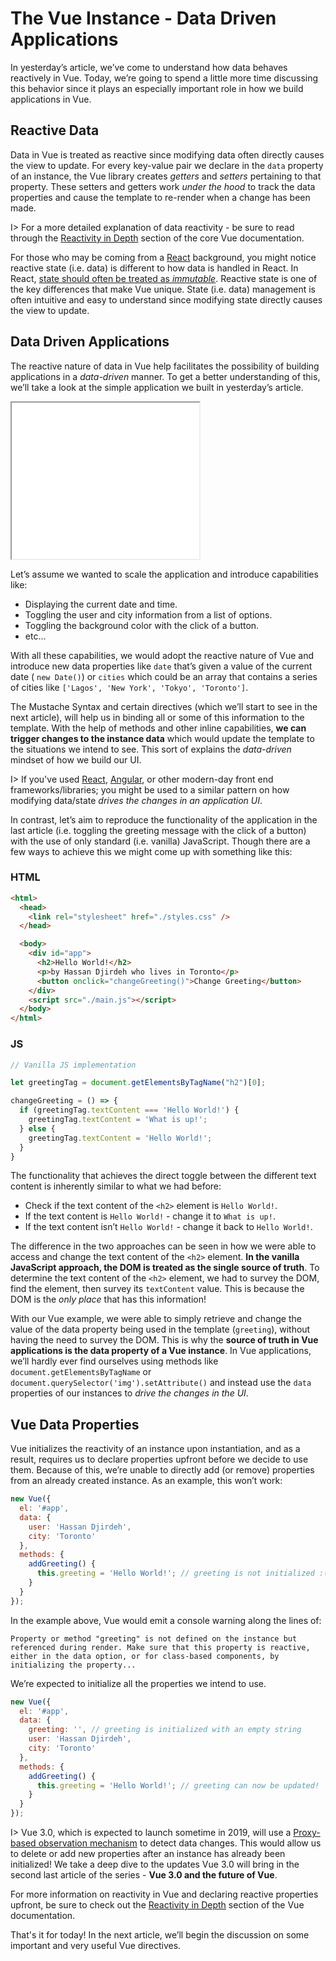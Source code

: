 # The Vue Instance - Data Driven Applications

In yesterday’s article, we’ve come to understand how data behaves reactively in Vue. Today, we’re going to spend a little more time discussing this behavior since it plays an especially important role in how we build applications in Vue.

## Reactive Data

Data in Vue is treated as reactive since modifying data often directly causes the view to update. For every key-value pair we declare in the `data` property of an instance, the Vue library creates _getters_ and _setters_ pertaining to that property. These setters and getters work _under the hood_ to track the data properties and cause the template to re-render when a change has been made.

I> For a more detailed explanation of data reactivity - be sure to read through the [Reactivity in Depth](https://vuejs.org/v2/guide/reactivity.html) section of the core Vue documentation.

For those who may be coming from a [React](https://reactjs.org/) background, you might notice reactive state (i.e. data) is different to how data is handled in React. In React, [state should often be treated as _immutable_](https://reactjs.org/docs/react-component.html#state). Reactive state is one of the key differences that make Vue unique. State (i.e. data) management is often intuitive and easy to understand since modifying state directly causes the view to update.

## Data Driven Applications

The reactive nature of data in Vue help facilitates the possibility of building applications in a _data-driven_ manner. To get a better understanding of this, we’ll take a look at the simple application we built in yesterday’s article.

<iframe src='../day-02/src/simple-data-change-example/index.html'
        height="250"
        scrolling="no"
         >
</iframe>

Let’s assume we wanted to scale the application and introduce capabilities like:

-   Displaying the current date and time.
-   Toggling the user and city information from a list of options.
-   Toggling the background color with the click of a button.
-   etc...

With all these capabilities, we would adopt the reactive nature of Vue and introduce new data properties like `date` that’s given a value of the current date ( `new Date()`)  or `cities` which could be an array that contains a series of cities like `['Lagos', 'New York', 'Tokyo', 'Toronto']`.

The Mustache Syntax and certain directives (which we’ll start to see in the next article), will help us in binding all or some of this information to the template. With the help of methods and other inline capabilities, **we can trigger changes to the instance data** which would update the template to the situations we intend to see. This sort of explains the _data-driven_ mindset of how we build our UI.

I> If you've used [React](https://reactjs.org), [Angular](https://angular.io/), or other modern-day front end frameworks/libraries; you might be used to a similar pattern on how modifying data/state _drives the changes in an application UI_.

In contrast, let’s aim to reproduce the functionality of the application in the last article (i.e. toggling the greeting message with the click of a button) with the use of only standard (i.e. vanilla) JavaScript. Though there are a few ways to achieve this we might come up with something like this:

### HTML

```html
<html>
  <head>
    <link rel="stylesheet" href="./styles.css" />
  </head>

  <body>
    <div id="app">
      <h2>Hello World!</h2>
      <p>by Hassan Djirdeh who lives in Toronto</p>
      <button onclick="changeGreeting()">Change Greeting</button>
    </div>
    <script src="./main.js"></script>
  </body>
</html>
```

### JS

```javascript
// Vanilla JS implementation

let greetingTag = document.getElementsByTagName("h2")[0];

changeGreeting = () => {
  if (greetingTag.textContent === 'Hello World!') {
    greetingTag.textContent = 'What is up!';
  } else {
    greetingTag.textContent = 'Hello World!';
  }
}
```

The functionality that achieves the direct toggle between the different text content is inherently similar to what we had before:

-   Check if the text content of the `<h2>` element is `Hello World!`.
-   If the text content is `Hello World!` - change it to `What is up!`.
-   If the text content isn’t `Hello World!` - change it back to `Hello World!`.

The difference in the two approaches can be seen in how we were able to access and change the text content of the `<h2>` element. **In the vanilla JavaScript approach, the DOM is treated as the single source of truth**. To determine the text content of the `<h2>` element, we had to survey the DOM, find the element, then survey its `textContent` value. This is because the DOM is the _only place_ that has this information!

With our Vue example, we were able to simply retrieve and change the value of the data property being used in the template (`greeting`), without having the need to survey the DOM. This is why the **source of truth in Vue applications is the data property of a Vue instance**. In Vue applications, we’ll hardly ever find ourselves using methods like `document.getElementsByTagName` or `document.querySelector('img').setAttribute()` and instead use the `data` properties of our instances to _drive the changes in the UI_.

## Vue Data Properties

Vue initializes the reactivity of an instance upon instantiation, and as a result, requires us to declare properties upfront before we decide to use them. Because of this, we’re unable to directly add (or remove) properties from an already created instance. As an example, this won’t work:

```javascript
new Vue({
  el: '#app',
  data: {
    user: 'Hassan Djirdeh',
    city: 'Toronto'
  },
  methods: {
    addGreeting() {
      this.greeting = 'Hello World!'; // greeting is not initialized :(
    }
  }
});
```

In the example above, Vue would emit a console warning along the lines of:

```shell
Property or method "greeting" is not defined on the instance but referenced during render. Make sure that this property is reactive, either in the data option, or for class-based components, by initializing the property...
```

We’re expected to initialize all the properties we intend to use.

```javascript
new Vue({
  el: '#app',
  data: {
    greeting: '', // greeting is initialized with an empty string
    user: 'Hassan Djirdeh',
    city: 'Toronto'
  },
  methods: {
    addGreeting() {
      this.greeting = 'Hello World!'; // greeting can now be updated!
    }
  }
});
```

I> Vue 3.0, which is expected to launch sometime in 2019, will use a [Proxy-based observation mechanism](https://developer.mozilla.org/en-US/docs/Web/JavaScript/Reference/Global_Objects/Proxy) to detect data changes. This would allow us to delete or add new properties after an instance has already been initialized! We take a deep dive to the updates Vue 3.0 will bring in the second last article of the series - **Vue 3.0 and the future of Vue**.

For more information on reactivity in Vue and declaring reactive properties upfront, be sure to check out the [Reactivity in Depth](https://vuejs.org/v2/guide/reactivity.html) section of the Vue documentation.

That's it for today! In the next article, we’ll begin the discussion on some important and very useful Vue directives.
